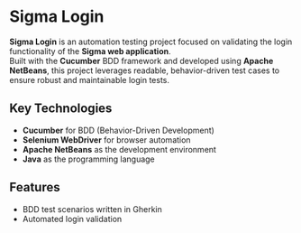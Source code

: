 # Sigma Login

**Sigma Login** is an automation testing project focused on validating the login functionality of the **Sigma web application**.  
Built with the **Cucumber** BDD framework and developed using **Apache NetBeans**, this project leverages readable, behavior-driven test cases to ensure robust and maintainable login tests.

## Key Technologies

- **Cucumber** for BDD (Behavior-Driven Development)
- **Selenium WebDriver** for browser automation
- **Apache NetBeans** as the development environment
- **Java** as the programming language

## Features

- BDD test scenarios written in Gherkin
- Automated login validation

